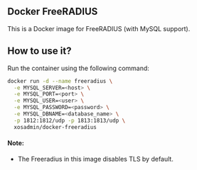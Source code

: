 ## Docker FreeRADIUS

This is a Docker image for FreeRADIUS (with MySQL support).

## How to use it?  
Run the container using the following command:
  
```bash
docker run -d --name freeradius \
  -e MYSQL_SERVER=<host> \
  -e MYSQL_PORT=<port> \
  -e MYSQL_USER=<user> \
  -e MYSQL_PASSWORD=<password> \
  -e MYSQL_DBNAME=<database_name> \
  -p 1812:1812/udp -p 1813:1813/udp \
  xosadmin/docker-freeradius
```
  
#### Note:  
- The Freeradius in this image disables TLS by default.
